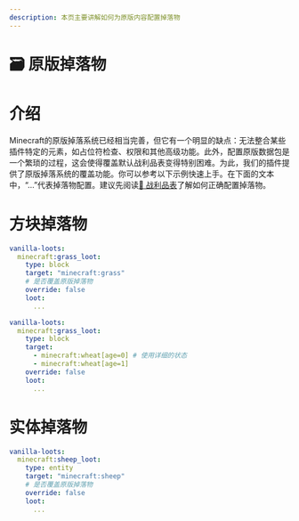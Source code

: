 ```yaml
---
description: 本页主要讲解如何为原版内容配置掉落物
---
```


# 🗃️ 原版掉落物

# 介绍 <a href="#introduction" id="introduction"></a>

Minecraft的原版掉落系统已经相当完善，但它有一个明显的缺点：无法整合某些插件特定的元素，如占位符检查、权限和其他高级功能。此外，配置原版数据包是一个繁琐的过程，这会使得覆盖默认战利品表变得特别困难。为此，我们的插件提供了原版掉落系统的覆盖功能。你可以参考以下示例快速上手。在下面的文本中，“...”代表掉落物配置。建议先阅读[💎 战利品表](https://mo-mi.gitbook.io/xiaomomi-plugins/craftengine/plugin-wiki/craftengine/add-new-contents/loot-table)了解如何正确配置掉落物。

# 方块掉落物 <a href="#block-loots" id="block-loots"></a>

```yaml
vanilla-loots:
  minecraft:grass_loot:
    type: block
    target: "minecraft:grass"
    # 是否覆盖原版掉落物
    override: false
    loot:
      ...
```

```yaml
vanilla-loots:
  minecraft:grass_loot:
    type: block
    target:
      - minecraft:wheat[age=0] # 使用详细的状态
      - minecraft:wheat[age=1]
    override: false
    loot:
      ...
```

# 实体掉落物 <a href="#entity-loots" id="entity-loots"></a>

```yaml
vanilla-loots:
  minecraft:sheep_loot:
    type: entity
    target: "minecraft:sheep"
    # 是否覆盖原版掉落物
    override: false
    loot:
      ...
```
